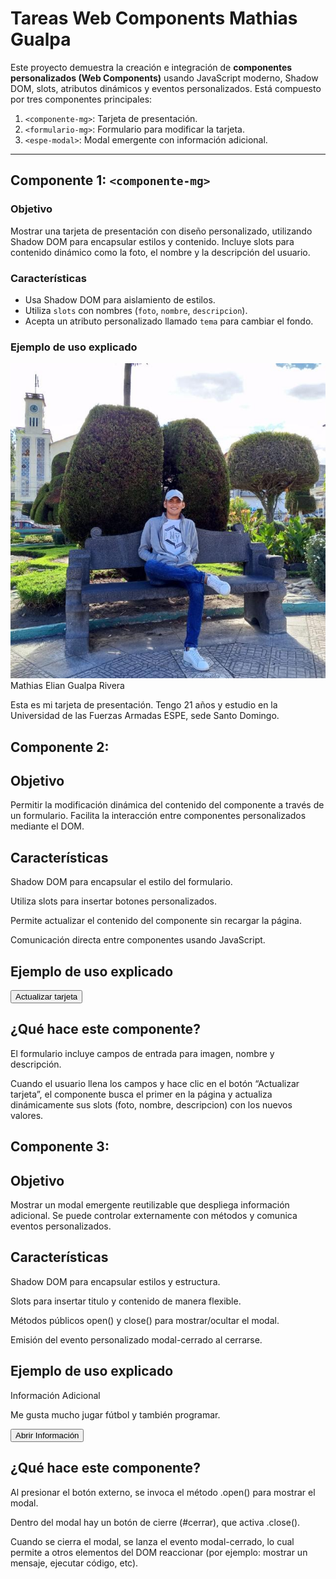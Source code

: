 # Tareas Web Components Mathias Gualpa

Este proyecto demuestra la creación e integración de **componentes personalizados (Web Components)** usando JavaScript moderno, Shadow DOM, slots, atributos dinámicos y eventos personalizados. Está compuesto por tres componentes principales:

1. `<componente-mg>`: Tarjeta de presentación.
2. `<formulario-mg>`: Formulario para modificar la tarjeta.
3. `<espe-modal>`: Modal emergente con información adicional.

---

## Componente 1: `<componente-mg>`

### Objetivo
Mostrar una tarjeta de presentación con diseño personalizado, utilizando Shadow DOM para encapsular estilos y contenido. Incluye slots para contenido dinámico como la foto, el nombre y la descripción del usuario.

### Características
- Usa Shadow DOM para aislamiento de estilos.
- Utiliza `slots` con nombres (`foto`, `nombre`, `descripcion`).
- Acepta un atributo personalizado llamado `tema` para cambiar el fondo.

### Ejemplo de uso explicado

<componente-mg tema="#d6eaf8">
  <img slot="foto" src="perfil/perfil.png" alt="Foto de perfil" />
  <span slot="nombre">Mathias Elian Gualpa Rivera</span>
  <p slot="descripcion">
    Esta es mi tarjeta de presentación. Tengo 21 años y estudio en la Universidad de las Fuerzas Armadas ESPE, sede Santo Domingo.
  </p>
</componente-mg>

## Componente 2: <formulario-mg>

## Objetivo
Permitir la modificación dinámica del contenido del componente <componente-mg> a través de un formulario. Facilita la interacción entre componentes personalizados mediante el DOM.

## Características
Shadow DOM para encapsular el estilo del formulario.

Utiliza slots para insertar botones personalizados.

Permite actualizar el contenido del componente <componente-mg> sin recargar la página.

Comunicación directa entre componentes usando JavaScript.

## Ejemplo de uso explicado

<formulario-mg>
  <button slot="boton-enviar">Actualizar tarjeta</button>
</formulario-mg>

## ¿Qué hace este componente?

El formulario incluye campos de entrada para imagen, nombre y descripción.

Cuando el usuario llena los campos y hace clic en el botón “Actualizar tarjeta”, el componente busca el primer <componente-mg> en la página y actualiza dinámicamente sus slots (foto, nombre, descripcion) con los nuevos valores.


## Componente 3: <espe-modal>

## Objetivo
Mostrar un modal emergente reutilizable que despliega información adicional. Se puede controlar externamente con métodos y comunica eventos personalizados.

## Características
Shadow DOM para encapsular estilos y estructura.

Slots para insertar titulo y contenido de manera flexible.

Métodos públicos open() y close() para mostrar/ocultar el modal.

Emisión del evento personalizado modal-cerrado al cerrarse.

## Ejemplo de uso explicado

<espe-modal id="modalAvanzado">
  <span slot="titulo">Información Adicional</span>
  <p slot="contenido">Me gusta mucho jugar fútbol y también programar.</p>
</espe-modal>

<button class="boton-abrir" onclick="document.getElementById('modalAvanzado').open()">Abrir Información</button>


## ¿Qué hace este componente?

Al presionar el botón externo, se invoca el método .open() para mostrar el modal.

Dentro del modal hay un botón de cierre (#cerrar), que activa .close().

Cuando se cierra el modal, se lanza el evento modal-cerrado, lo cual permite a otros elementos del DOM reaccionar (por ejemplo: mostrar un mensaje, ejecutar código, etc).
